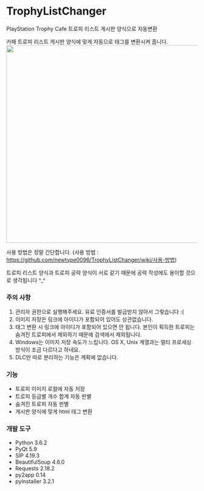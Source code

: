 # TrophyListChanger
PlayStation Trophy Cafe 트로피 리스트 게시판 양식으로 자동변환

카페 트로피 리스트 게시판 양식에 맞게 자동으로 태그를 변환시켜 줍니다.
<img id="http://cafefiles.naver.net/MjAxNzA4MDNfMTkw/MDAxNTAxNzMxNTU3MTAx.mQP8WqogVXO_EJzgE70-btrLIRIhng5i-Y1rJwiKAUAg.PZ-IW0fQgT8rdFYobHvl8zXd-gTPWwdEe2kB-OUNT68g.PNG.newtype0096/%EC%8A%A4%ED%81%AC%EB%A6%B0%EC%83%B7_2017-08-03_%EC%98%A4%ED%9B%84_12.37.52.png" src="http://cafefiles.naver.net/MjAxNzA4MDNfMTkw/MDAxNTAxNzMxNTU3MTAx.mQP8WqogVXO_EJzgE70-btrLIRIhng5i-Y1rJwiKAUAg.PZ-IW0fQgT8rdFYobHvl8zXd-gTPWwdEe2kB-OUNT68g.PNG.newtype0096/%EC%8A%A4%ED%81%AC%EB%A6%B0%EC%83%B7_2017-08-03_%EC%98%A4%ED%9B%84_12.37.52.png" width="740" height="520.6787330316743">

사용 방법은 정말 간단합니다. (사용 방법 : https://github.com/newtype0096/TrophyListChanger/wiki/사용-방법)

트로피 리스트 양식과 트로피 공략 양식이 서로 같기 때문에 공략 작성에도 용이할 것으로 생각됩니다 ^_^

### 주의 사항
1. 관리자 권한으로 실행해주세요. 유료 인증서를 발급받지 않아서 그렇습니다 :(
2. 이미지 저장은 링크에 아이디가 포함되어 있어도 상관없습니다. 
3. 태그 변환 시 링크에 아이디가 포함되어 있으면 안 됩니다. 본인이 획득한 트로피는 숨겨진 트로피에서 제외하기 때문에 검색에서 제외됩니다. 
4. Windows는 이미지 저장 속도가 느립니다. OS X, Unix 계열과는 멀티 프로세싱 방식이 조금 다르다고 하네요.
5. DLC만 따로 분리하는 기능은 계획에 없습니다.

### 기능
- 트로피 이미지 로컬에 자동 저장
- 트로피 등급별 개수 합계 자동 판별
- 숨겨진 트로피 자동 판별
- 게시판 양식에 맞게 html 태그 변환

### 개발 도구
- Python 3.6.2
- PyQt 5.9
- SIP 4.19.3
- BeautifulSoup 4.6.0
- Requests 2.18.2
- py2app 0.14
- pyInstaller 3.2.1 
